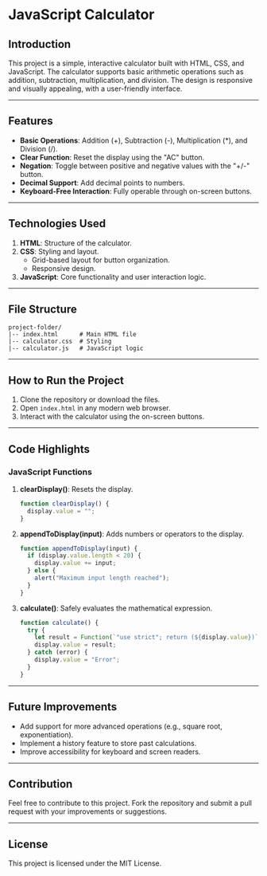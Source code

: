 # JavaScript Calculator

## Introduction
This project is a simple, interactive calculator built with HTML, CSS, and JavaScript. The calculator supports basic arithmetic operations such as addition, subtraction, multiplication, and division. The design is responsive and visually appealing, with a user-friendly interface.

---

## Features
- **Basic Operations**: Addition (+), Subtraction (-), Multiplication (*), and Division (/).
- **Clear Function**: Reset the display using the "AC" button.
- **Negation**: Toggle between positive and negative values with the "+/-" button.
- **Decimal Support**: Add decimal points to numbers.
- **Keyboard-Free Interaction**: Fully operable through on-screen buttons.

---

## Technologies Used
1. **HTML**: Structure of the calculator.
2. **CSS**: Styling and layout.
   - Grid-based layout for button organization.
   - Responsive design.
3. **JavaScript**: Core functionality and user interaction logic.

---

## File Structure
```
project-folder/
|-- index.html      # Main HTML file
|-- calculator.css  # Styling
|-- calculator.js   # JavaScript logic
```

---

## How to Run the Project
1. Clone the repository or download the files.
2. Open `index.html` in any modern web browser.
3. Interact with the calculator using the on-screen buttons.

---

## Code Highlights
### JavaScript Functions
1. **clearDisplay()**: Resets the display.
   ```javascript
   function clearDisplay() {
     display.value = "";
   }
   ```
2. **appendToDisplay(input)**: Adds numbers or operators to the display.
   ```javascript
   function appendToDisplay(input) {
     if (display.value.length < 20) {
       display.value += input;
     } else {
       alert("Maximum input length reached");
     }
   }
   ```
3. **calculate()**: Safely evaluates the mathematical expression.
   ```javascript
   function calculate() {
     try {
       let result = Function(`"use strict"; return (${display.value})`)();
       display.value = result;
     } catch (error) {
       display.value = "Error";
     }
   }
   ```

---

## Future Improvements
- Add support for more advanced operations (e.g., square root, exponentiation).
- Implement a history feature to store past calculations.
- Improve accessibility for keyboard and screen readers.

---

## Contribution
Feel free to contribute to this project. Fork the repository and submit a pull request with your improvements or suggestions.

---

## License
This project is licensed under the MIT License.

